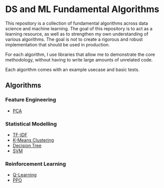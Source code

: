 # DS and ML Fundamental Algorithms
This repository is a collection of fundamental algorithms across data science and machine learning. The goal of this repository is to act as a learning resource, as well as to strengthen my own understanding of various algorithms. The goal is *not* to create a rigorous and robust implementation that should be used in production.

For each algorithm, I use libraries that allow me to demonstrate the core methodology, without having to write large amounts of unrelated code.

Each algorithm comes with an example usecase and basic tests.

## Algorithms
### Feature Engineering
* [PCA](./pca/)
### Statistical Modelling
* [TF-IDF](./tf_idf/)
* [K-Means Clustering](./k-means-clustering/)
* [Decision Tree](./decision_tree)
* [SVM](./svm/)
### Reinforcement Learning
* [Q-Learning](./q_learning/)
* [PPO](./ppo/)

